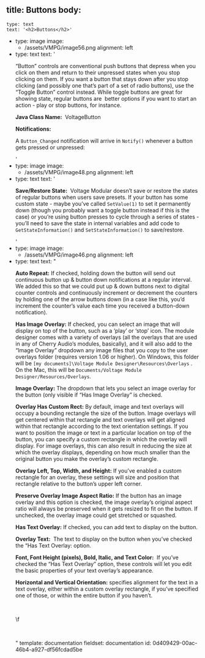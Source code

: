 title: Buttons
body:
  -
    type: text
    text: '<h2>Buttons</h2>'
  -
    type: image
    image:
      - /assets/VMPG/image56.png
    alignment: left
  -
    type: text
    text: '<p>“Button” controls are conventional push buttons that depress when you click on them and return to their unpressed states when you stop clicking on them. If you want a button that stays down after you stop clicking (and possibly one that’s part of a set of radio buttons), use the “Toggle Button” control instead. While toggle buttons are great for showing state, regular buttons are &nbsp;better options if you want to start an action - play or stop buttons, for instance.</p><p><strong>Java Class Name:</strong> &nbsp;VoltageButton</p><p><strong>Notifications:</strong></p><p>A <code>Button_Changed</code> notification will arrive in <code>Notify()</code> whenever a button gets pressed or unpressed:</p>'
  -
    type: image
    image:
      - /assets/VMPG/image48.png
    alignment: left
  -
    type: text
    text: '<p><strong>Save/Restore State:</strong> &nbsp;Voltage Modular doesn’t save or restore the states of regular buttons when users save presets. If your button has some custom state - maybe you’ve called <code>SetValue(1)</code> to set it permanently down (though you probably want a toggle button instead if this is the case) or you’re using button presses to cycle through a series of states - you’ll need to save the state in internal variables and add code to <code>GetStateInformation()</code> and <code>SetStateInformation()</code> to save/restore.<br></p>'
  -
    type: image
    image:
      - /assets/VMPG/image46.png
    alignment: left
  -
    type: text
    text: "<p><strong>Auto Repeat:</strong> If checked, holding down the button will send out continuous button up &amp; button down notifications at a regular interval. We added this so that we could put up &amp; down buttons next to digital counter controls and continuously increment or decrement the counters by holding one of the arrow buttons down (in a case like this, you’d increment the counter’s value each time you received a button-down notification).</p><p><strong>Has Image Overlay:</strong> If checked, you can select an image that will display on top of the button, such as a ‘play’ or ‘stop’ icon. The module designer comes with a variety of overlays (all the overlays that are used in any of Cherry Audio’s modules, basically), and it will also add to the “Image Overlay” dropdown any image files that you copy to the user overlays folder (requires version 1.06 or higher). On Windows, this folder will be <code>[my documents]\\Voltage Module Designer\\Resources\\Overlays</code> . On the Mac, this will be <code>Documents/Voltage Module Designer/Resources/Overlays</code>.</p><p><strong>Image Overlay:</strong> The dropdown that lets you select an image overlay for the button (only visible if “Has Image Overlay” is checked.</p><p><strong>Overlay Has Custom Rect:</strong> By default, image and text overlays will occupy a bounding rectangle the size of the button. Image overlays will get centered within that rectangle and text overlays will get aligned within that rectangle according to the text orientation settings. If you want to position the image or text in a particular location on top of the button, you can specify a custom rectangle in which the overlay will display. For image overlays, this can also result in reducing the size at which the overlay displays, depending on how much smaller than the original button you make the overlay’s custom rectangle.</p><p><strong>Overlay Left, Top, Width, and Height:</strong> If you’ve enabled a custom rectangle for an overlay, these settings will size and position that rectangle relative to the button’s upper left corner.</p><p><strong>Preserve Overlay Image Aspect Ratio:</strong> If the button has an image overlay and this option is checked, the image overlay’s original aspect ratio will always be preserved when it gets resized to fit on the button. If unchecked, the overlay image could get stretched or squashed.</p><p><strong>Has Text Overlay:</strong> If checked, you can add text to display on the button.</p><p><strong>Overlay Text:</strong> &nbsp;The text to display on the button when you’ve checked the “Has Text Overlay: option.</p><p><strong>Font, Font Height (pixels), Bold, Italic, and Text Color:</strong> &nbsp;If you’ve checked the “Has Text Overlay” option, these controls will let you edit the basic properties of your text overlay’s appearance.</p><p><strong>Horizontal and Vertical Orientation:</strong> specifies alignment for the text in a text overlay, either within a custom overlay rectangle, if you’ve specified one of those, or within the entire button if you haven’t.</p><p><br></p><p>\f<br></p><p><br></p>"
template: documentation
fieldset: documentation
id: 0d409429-00ac-46b4-a927-df56fcdad5be
